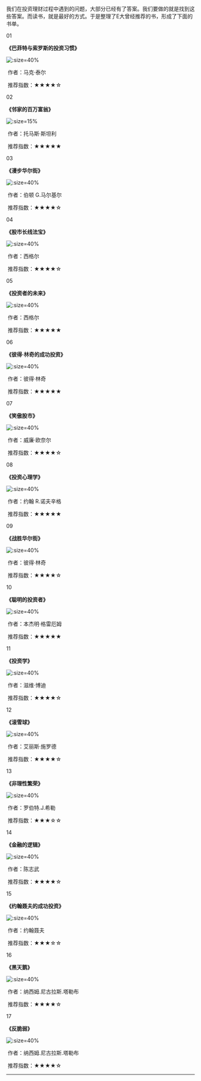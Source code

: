 我们在投资理财过程中遇到的问题，大部分已经有了答案。我们要做的就是找到这些答案。而读书，就是最好的方式。于是整理了E大曾经推荐的书，形成了下面的书单。



01

**《巴菲特与索罗斯的投资习惯》**

![](/res/ERecommended/01.jpg ':size=40%')



​																					作者：马克·泰尔

​																					推荐指数：★★★★☆

02

**《邻家的百万富翁》**

![](/res/ERecommended/02.jpg ':size=15%')

​																		     作者：托马斯·斯坦利

​																			 推荐指数：★★★★★

03

**《漫步华尔街》**

![](/res/ERecommended/03.jpg ':size=40%')

​																		     作者：伯顿 G.马尔基尔

​																			 推荐指数：★★★★☆

04

**《股市长线法宝》**

![](/res/ERecommended/04.jpg ':size=40%')

​																		             作者：西格尔

​																					 推荐指数：★★★★☆

05

**《投资者的未来》**

![](/res/ERecommended/05.jpg ':size=40%')

​																				 作者：西格尔

​																				 推荐指数：★★★★★

06

**《彼得·林奇的成功投资》**

![](/res/ERecommended/06.jpg ':size=40%')

​																		          作者：彼得·林奇

​																				 推荐指数：★★★★★

07

**《笑傲股市》**

![](/res/ERecommended/07.jpg ':size=40%')

​																	        	作者：威廉·欧奈尔

​																				推荐指数：★★★★☆

08

**《投资心理学》**

![](/res/ERecommended/08.jpg ':size=40%')

​																			作者：约翰 R.诺夫辛格

​																			推荐指数：★★★★★

09

**《战胜华尔街》**

![](/res/ERecommended/09.jpg ':size=40%')

​																				作者：彼得·林奇	

​																				推荐指数：★★★★☆

10

**《聪明的投资者》**

![](/res/ERecommended/10.jpg ':size=40%')

​																		     作者：本杰明·格雷厄姆

​																			推荐指数：★★★★★

11

**《投资学》**

![](/res/ERecommended/11.jpg ':size=40%')

​																		       作者：滋维·博迪

​																			   推荐指数：★★★★☆

12

**《滚雪球》**

![](/res/ERecommended/12.jpg ':size=40%')

​																		      作者：艾丽斯·施罗德 

​																			 推荐指数：★★★★☆

13

**《非理性繁荣》**

![](/res/ERecommended/13.jpg ':size=40%')

​																		     作者：罗伯特.J.希勒

​																		     推荐指数：★★★☆☆

14

**《金融的逻辑》**

![](/res/ERecommended/14.jpg ':size=40%')

​																		      作者：陈志武

​																			 推荐指数：★★★★☆

15

**《约翰聂夫的成功投资》**

![](/res/ERecommended/15.jpg ':size=40%')

​																		       作者：约翰聂夫

​																			   推荐指数：★★★☆☆

   															

16

**《黑天鹅》**

![](/res/ERecommended/16.jpg ':size=40%')

​																		作者：纳西姆.尼古拉斯.塔勒布

​																		推荐指数：★★★★☆

17

**《反脆弱》**

![](/res/ERecommended/17.jpg ':size=40%')

​																		作者：纳西姆.尼古拉斯.塔勒布

​																		推荐指数：★★★★☆



------

